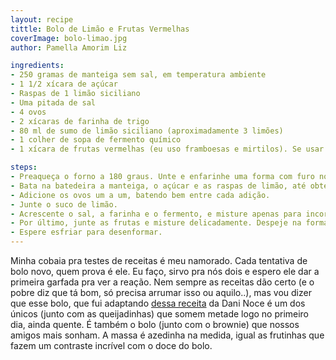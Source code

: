 ```yaml
---
layout: recipe
tittle: Bolo de Limão e Frutas Vermelhas
coverImage: bolo-limao.jpg
author: Pamella Amorim Liz

ingredients:
- 250 gramas de manteiga sem sal, em temperatura ambiente
- 1 1/2 xícara de açúcar
- Raspas de 1 limão siciliano
- Uma pitada de sal
- 4 ovos
- 2 xícaras de farinha de trigo
- 80 ml de sumo de limão siciliano (aproximadamente 3 limões)
- 1 colher de sopa de fermento químico
- 1 xícara de frutas vermelhas (eu uso framboesas e mirtilos). Se usar congelado, não precisa descongelar antes de usar.

steps:
- Preaqueça o forno a 180 graus. Unte e enfarinhe uma forma com furo no meio.
- Bata na batedeira a manteiga, o açúcar e as raspas de limão, até obter um creme fofo e branquinho.
- Adicione os ovos um a um, batendo bem entre cada adição.
- Junte o suco de limão.
- Acrescente o sal, a farinha e o fermento, e misture apenas para incorporar. Se bater demais, a massa desenvolve o glúten e fica pesada.
- Por último, junte as frutas e misture delicadamente. Despeje na forma e leve ao forno por aproximadamente 40 minutos, ou até que você espete um palito e ele saia limpo.
- Espere esfriar para desenformar.
---
```

Minha cobaia pra testes de receitas é meu namorado. Cada tentativa de bolo novo, quem prova é ele. Eu faço, sirvo pra nós dois e espero ele dar a primeira garfada pra ver a reação. Nem sempre as receitas dão certo (e o pobre diz que tá bom, só precisa arrumar isso ou aquilo..), mas vou dizer que esse bolo, que fui adaptando [dessa receita](http://www.icouldkillfordessert.com.br/receitas/bolo-simples-com-mirtilos-cobertura-cream-cheese/) da Dani Noce é um dos únicos (junto com as queijadinhas) que somem metade logo no primeiro dia, ainda quente. É também o bolo (junto com o brownie) que nossos amigos mais sonham. A massa é azedinha na medida, igual as frutinhas que fazem um contraste incrível com o doce do bolo.
